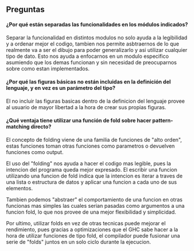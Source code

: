 ## Preguntas

#### ¿Por qué están separadas las funcionalidades en los módulos indicados?

Separar la funcionalidad en distintos modulos no solo ayuda a la legibilidad y a ordenar mejor el codigo, tambien nos permite asbtraernos de lo que realmente va a ser el dibujo para poder generalizarlo y asi utilizar cualquier tipo de dato. Esto nos ayuda a enfocarnos en un modulo especifico asumiendo que los demas funcionan y sin necesidad de preocuparnos sobre como estan implementados.

#### ¿Por qué las figuras básicas no están incluidas en la definición del lenguaje, y en vez es un parámetro del tipo?

El no incluir las figuras basicas dentro de la definicion del lenguaje provee al usuario de mayor libertad a la hora de crear sus propias figuras.

#### ¿Qué ventaja tiene utilizar una función de fold sobre hacer pattern-matching directo?

El concepto de folding viene de una familia de funciones de "alto orden", estas funciones toman otras funciones como parametros o devuelven funciones como output.

El uso del "folding" nos ayuda a hacer el codigo mas legible, pues la intencion del programa queda mejor expresado. El escribir una funcion utilizando una funcion de fold indica que la intencion es iterar a traves de una lista o estructura de datos y aplicar una funcion a cada uno de sus elementos.

Tambien podemos "abstraer" el comportamiento de una funcion en otras funcionas mas simples las cuales serian pasadas como argumentos a una funcion fold, lo que nos provee de una mejor flexibilidad y simplicidad.

Por ultimo, utilizar folds en vez de otras tecnicas puede mejorar el rendimiento, pues gracias
a optimizaciones que el GHC sabe hacer a la hora de utilizar funciones de tipo fold, el compilador puede fusionar una serie de "folds" juntos en un solo ciclo durante la ejecucion.